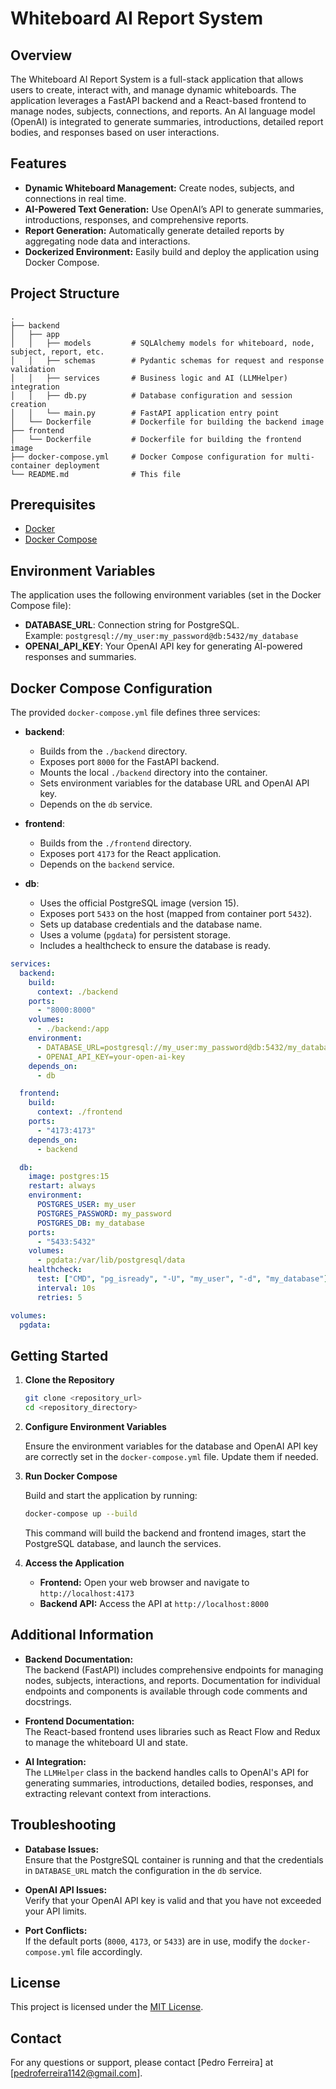 

# Whiteboard AI Report System

## Overview

The Whiteboard AI Report System is a full-stack application that allows users to create, interact with, and manage dynamic whiteboards. The application leverages a FastAPI backend and a React-based frontend to manage nodes, subjects, connections, and reports. An AI language model (OpenAI) is integrated to generate summaries, introductions, detailed report bodies, and responses based on user interactions.

## Features

- **Dynamic Whiteboard Management:** Create nodes, subjects, and connections in real time.
- **AI-Powered Text Generation:** Use OpenAI’s API to generate summaries, introductions, responses, and comprehensive reports.
- **Report Generation:** Automatically generate detailed reports by aggregating node data and interactions.
- **Dockerized Environment:** Easily build and deploy the application using Docker Compose.

## Project Structure

```
.
├── backend
│   ├── app
│   │   ├── models         # SQLAlchemy models for whiteboard, node, subject, report, etc.
│   │   ├── schemas        # Pydantic schemas for request and response validation
│   │   ├── services       # Business logic and AI (LLMHelper) integration
│   │   ├── db.py          # Database configuration and session creation
│   │   └── main.py        # FastAPI application entry point
│   └── Dockerfile         # Dockerfile for building the backend image
├── frontend
│   └── Dockerfile         # Dockerfile for building the frontend image
├── docker-compose.yml     # Docker Compose configuration for multi-container deployment
└── README.md              # This file
```

## Prerequisites

- [Docker](https://docs.docker.com/get-docker/)
- [Docker Compose](https://docs.docker.com/compose/install/)

## Environment Variables

The application uses the following environment variables (set in the Docker Compose file):

- **DATABASE_URL**: Connection string for PostgreSQL.  
  Example: `postgresql://my_user:my_password@db:5432/my_database`
- **OPENAI_API_KEY**: Your OpenAI API key for generating AI-powered responses and summaries.

## Docker Compose Configuration

The provided `docker-compose.yml` file defines three services:

- **backend**:  
  - Builds from the `./backend` directory.
  - Exposes port `8000` for the FastAPI backend.
  - Mounts the local `./backend` directory into the container.
  - Sets environment variables for the database URL and OpenAI API key.
  - Depends on the `db` service.

- **frontend**:  
  - Builds from the `./frontend` directory.
  - Exposes port `4173` for the React application.
  - Depends on the `backend` service.

- **db**:  
  - Uses the official PostgreSQL image (version 15).
  - Exposes port `5433` on the host (mapped from container port `5432`).
  - Sets up database credentials and the database name.
  - Uses a volume (`pgdata`) for persistent storage.
  - Includes a healthcheck to ensure the database is ready.

```yaml
services:
  backend:
    build:
      context: ./backend
    ports:
      - "8000:8000"
    volumes:
      - ./backend:/app
    environment:
      - DATABASE_URL=postgresql://my_user:my_password@db:5432/my_database
      - OPENAI_API_KEY=your-open-ai-key
    depends_on:
      - db

  frontend:
    build:
      context: ./frontend
    ports:
      - "4173:4173"
    depends_on:
      - backend

  db:
    image: postgres:15
    restart: always
    environment:
      POSTGRES_USER: my_user
      POSTGRES_PASSWORD: my_password
      POSTGRES_DB: my_database
    ports:
      - "5433:5432"
    volumes:
      - pgdata:/var/lib/postgresql/data
    healthcheck:
      test: ["CMD", "pg_isready", "-U", "my_user", "-d", "my_database"]
      interval: 10s
      retries: 5

volumes:
  pgdata:
```

## Getting Started

1. **Clone the Repository**

   ```bash
   git clone <repository_url>
   cd <repository_directory>
   ```

2. **Configure Environment Variables**

   Ensure the environment variables for the database and OpenAI API key are correctly set in the `docker-compose.yml` file. Update them if needed.

3. **Run Docker Compose**

   Build and start the application by running:

   ```bash
   docker-compose up --build
   ```

   This command will build the backend and frontend images, start the PostgreSQL database, and launch the services.

4. **Access the Application**

   - **Frontend:** Open your web browser and navigate to `http://localhost:4173`
   - **Backend API:** Access the API at `http://localhost:8000`

## Additional Information

- **Backend Documentation:**  
  The backend (FastAPI) includes comprehensive endpoints for managing nodes, subjects, interactions, and reports. Documentation for individual endpoints and components is available through code comments and docstrings.

- **Frontend Documentation:**  
  The React-based frontend uses libraries such as React Flow and Redux to manage the whiteboard UI and state.

- **AI Integration:**  
  The `LLMHelper` class in the backend handles calls to OpenAI's API for generating summaries, introductions, detailed bodies, responses, and extracting relevant context from interactions.

## Troubleshooting

- **Database Issues:**  
  Ensure that the PostgreSQL container is running and that the credentials in `DATABASE_URL` match the configuration in the `db` service.

- **OpenAI API Issues:**  
  Verify that your OpenAI API key is valid and that you have not exceeded your API limits.

- **Port Conflicts:**  
  If the default ports (`8000`, `4173`, or `5433`) are in use, modify the `docker-compose.yml` file accordingly.

## License

This project is licensed under the [MIT License](LICENSE).

## Contact

For any questions or support, please contact [Pedro Ferreira] at [pedroferreira1142@gmail.com].
